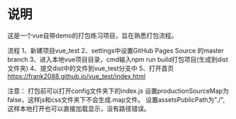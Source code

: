 # 说明
这是一个vue自带demo的打包练习项目，旨在熟悉打包流程。

流程
1、新建项目vue_test
2、settings中设置GitHub Pages Source 的master branch
3、进入本地vue项目目录，cmd输入npm run build打包项目(生成到dist文件夹)
4、提交dist中的文件到vue_test分支中
5、打开首页 https://frank2088.github.io/vue_test/index.html

注意：
打包前可以打开config文件夹下的index.js
设置productionSourceMap为false，这样js和css文件夹下不会生成.map文件。
设置assetsPublicPath为"./",这样本地打开也可以直接加载显示，没有路径错误。
